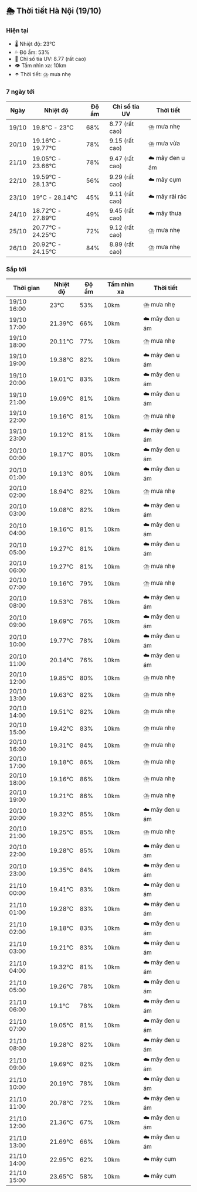 ## 🌦️ Thời tiết Hà Nội (19/10)

### Hiện tại

- 🌡️ Nhiệt độ: 23℃
- 💦 Độ ẩm: 53%
- 🌟 Chỉ số tia UV: 8.77 (rất cao)
- 👁️ Tầm nhìn xa: 10km
- ☂️ Thời tiết: ⛈️ mưa nhẹ

### 7 ngày tới

| Ngày | Nhiệt độ | Độ ẩm | Chỉ số tia UV | Thời tiết |
| --- | --- | --- | --- | --- |
| 19/10 | 19.8℃ - 23℃ | 68% | 8.77 (rất cao) | ⛈️ mưa nhẹ |
| 20/10 | 19.16℃ - 19.77℃ | 78% | 9.15 (rất cao) | ⛈️ mưa vừa |
| 21/10 | 19.05℃ - 23.66℃ | 78% | 9.47 (rất cao) | ☁️ mây đen u ám |
| 22/10 | 19.59℃ - 28.13℃ | 56% | 9.29 (rất cao) | ☁️ mây cụm |
| 23/10 | 19℃ - 28.14℃ | 45% | 9.11 (rất cao) | ☁️ mây rải rác |
| 24/10 | 18.72℃ - 27.89℃ | 49% | 9.45 (rất cao) | ☁️ mây thưa |
| 25/10 | 20.77℃ - 24.25℃ | 72% | 9.12 (rất cao) | ⛈️ mưa nhẹ |
| 26/10 | 20.92℃ - 24.15℃ | 84% | 8.89 (rất cao) | ⛈️ mưa nhẹ |

### Sắp tới

| Thời gian | Nhiệt độ | Độ ẩm | Tầm nhìn xa | Thời tiết |
| --- | --- | --- | --- | --- |
| 19/10 16:00 | 23℃ | 53% | 10km | ⛈️ mưa nhẹ |
| 19/10 17:00 | 21.39℃ | 66% | 10km | ☁️ mây đen u ám |
| 19/10 18:00 | 20.11℃ | 77% | 10km | ⛈️ mưa nhẹ |
| 19/10 19:00 | 19.38℃ | 82% | 10km | ☁️ mây đen u ám |
| 19/10 20:00 | 19.01℃ | 83% | 10km | ☁️ mây đen u ám |
| 19/10 21:00 | 19.09℃ | 81% | 10km | ☁️ mây đen u ám |
| 19/10 22:00 | 19.16℃ | 81% | 10km | ⛈️ mưa nhẹ |
| 19/10 23:00 | 19.12℃ | 81% | 10km | ☁️ mây đen u ám |
| 20/10 00:00 | 19.17℃ | 80% | 10km | ☁️ mây đen u ám |
| 20/10 01:00 | 19.13℃ | 80% | 10km | ☁️ mây đen u ám |
| 20/10 02:00 | 18.94℃ | 82% | 10km | ⛈️ mưa nhẹ |
| 20/10 03:00 | 19.08℃ | 82% | 10km | ☁️ mây đen u ám |
| 20/10 04:00 | 19.16℃ | 81% | 10km | ☁️ mây đen u ám |
| 20/10 05:00 | 19.27℃ | 81% | 10km | ☁️ mây đen u ám |
| 20/10 06:00 | 19.27℃ | 81% | 10km | ⛈️ mưa nhẹ |
| 20/10 07:00 | 19.16℃ | 79% | 10km | ⛈️ mưa nhẹ |
| 20/10 08:00 | 19.53℃ | 76% | 10km | ☁️ mây đen u ám |
| 20/10 09:00 | 19.69℃ | 76% | 10km | ☁️ mây đen u ám |
| 20/10 10:00 | 19.77℃ | 78% | 10km | ☁️ mây đen u ám |
| 20/10 11:00 | 20.14℃ | 76% | 10km | ☁️ mây đen u ám |
| 20/10 12:00 | 19.85℃ | 80% | 10km | ⛈️ mưa nhẹ |
| 20/10 13:00 | 19.63℃ | 82% | 10km | ⛈️ mưa nhẹ |
| 20/10 14:00 | 19.51℃ | 82% | 10km | ⛈️ mưa nhẹ |
| 20/10 15:00 | 19.42℃ | 83% | 10km | ⛈️ mưa nhẹ |
| 20/10 16:00 | 19.31℃ | 84% | 10km | ⛈️ mưa nhẹ |
| 20/10 17:00 | 19.18℃ | 86% | 10km | ⛈️ mưa nhẹ |
| 20/10 18:00 | 19.16℃ | 86% | 10km | ⛈️ mưa nhẹ |
| 20/10 19:00 | 19.21℃ | 86% | 10km | ⛈️ mưa nhẹ |
| 20/10 20:00 | 19.32℃ | 85% | 10km | ☁️ mây đen u ám |
| 20/10 21:00 | 19.25℃ | 85% | 10km | ⛈️ mưa nhẹ |
| 20/10 22:00 | 19.28℃ | 85% | 10km | ☁️ mây đen u ám |
| 20/10 23:00 | 19.35℃ | 84% | 10km | ☁️ mây đen u ám |
| 21/10 00:00 | 19.41℃ | 83% | 10km | ☁️ mây đen u ám |
| 21/10 01:00 | 19.28℃ | 83% | 10km | ☁️ mây đen u ám |
| 21/10 02:00 | 19.18℃ | 83% | 10km | ☁️ mây đen u ám |
| 21/10 03:00 | 19.21℃ | 83% | 10km | ☁️ mây đen u ám |
| 21/10 04:00 | 19.32℃ | 81% | 10km | ☁️ mây đen u ám |
| 21/10 05:00 | 19.26℃ | 78% | 10km | ☁️ mây đen u ám |
| 21/10 06:00 | 19.1℃ | 78% | 10km | ☁️ mây đen u ám |
| 21/10 07:00 | 19.05℃ | 81% | 10km | ☁️ mây đen u ám |
| 21/10 08:00 | 19.28℃ | 82% | 10km | ☁️ mây đen u ám |
| 21/10 09:00 | 19.69℃ | 82% | 10km | ☁️ mây đen u ám |
| 21/10 10:00 | 20.19℃ | 78% | 10km | ☁️ mây đen u ám |
| 21/10 11:00 | 20.78℃ | 72% | 10km | ☁️ mây đen u ám |
| 21/10 12:00 | 21.36℃ | 67% | 10km | ☁️ mây đen u ám |
| 21/10 13:00 | 21.69℃ | 66% | 10km | ☁️ mây đen u ám |
| 21/10 14:00 | 22.95℃ | 62% | 10km | ☁️ mây cụm |
| 21/10 15:00 | 23.65℃ | 58% | 10km | ☁️ mây cụm |

